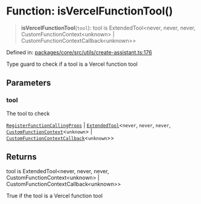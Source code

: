 # Function: isVercelFunctionTool()

> **isVercelFunctionTool**(`tool`): tool is ExtendedTool\<never, never, never, CustomFunctionContext\<unknown\> \| CustomFunctionContextCallback\<unknown\>\>

Defined in: [packages/core/src/utils/create-assistant.ts:176](https://github.com/GeoDaCenter/openassistant/blob/994a31d776db171047aa7cd650eb798b5317f644/packages/core/src/utils/create-assistant.ts#L176)

Type guard to check if a tool is a Vercel function tool

## Parameters

### tool

The tool to check

[`RegisterFunctionCallingProps`](../type-aliases/RegisterFunctionCallingProps.md) | [`ExtendedTool`](../type-aliases/ExtendedTool.md)\<`never`, `never`, `never`, [`CustomFunctionContext`](../type-aliases/CustomFunctionContext.md)\<`unknown`\> \| [`CustomFunctionContextCallback`](../type-aliases/CustomFunctionContextCallback.md)\<`unknown`\>\>

## Returns

tool is ExtendedTool\<never, never, never, CustomFunctionContext\<unknown\> \| CustomFunctionContextCallback\<unknown\>\>

True if the tool is a Vercel function tool

